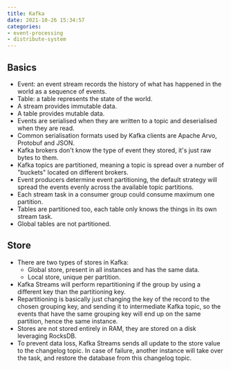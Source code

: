 ```yaml
---
title: Kafka
date: 2021-10-26 15:34:57
categories:
- event-processing
- distribute-system
---
```

## Basics

- Event: an event stream records the history of what has happened in the world as a sequence of events.
- Table: a table represents the state of the world.
- A stream provides immutable data.
- A table provides mutable data.
- Events are serialised when they are written to a topic and deserialised when they are read.
- Common serialisation formats used by Kafka clients are Apache Arvo, Protobuf and JSON.
- Kafka brokers don't know the type of event they stored, it's just raw bytes to them.
- Kafka topics are partitioned, meaning a topic is spread over a number of "buckets" located on different brokers.
- Event producers determine event partitioning, the default strategy will spread the events evenly across the available topic partitions.
- Each stream task in a consumer group could consume maximum one partition.
- Tables are partitioned too, each table only knows the things in its own stream task.
- Global tables are not partitioned. 

## Store

- There are two types of stores in Kafka:
    - Global store, present in all instances and has the same data.
    - Local store, unique per partition.
- Kafka Streams will perform repartitioning if the group by using a different key than the partitioning key.
- Repartitioning is basically just changing the key of the record to the chosen grouping key, and sending it to intermediate Kafka topic, so the events that have the same grouping key will end up on the same partition, hence the same instance.
- Stores are not stored entirely in RAM, they are stored on a disk leveraging RocksDB.
- To prevent data loss, Kafka Streams sends all update to the store value to the changelog topic. In case of failure, another instance will take over the task, and restore the database from this changelog topic. 
